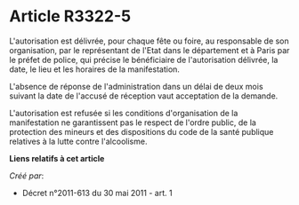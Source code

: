 # Article R3322-5

L'autorisation est délivrée, pour chaque fête ou foire, au responsable de son organisation, par le représentant de l'Etat
dans le département et à Paris par le préfet de police, qui précise le bénéficiaire de l'autorisation délivrée, la date, le
lieu et les horaires de la manifestation. 

L'absence de réponse de l'administration dans un délai de deux mois suivant la date de l'accusé de réception vaut acceptation
de la demande. 

L'autorisation est refusée si les conditions d'organisation de la manifestation ne garantissent pas le respect de l'ordre
public, de la protection des mineurs et des dispositions du code de la santé publique relatives à la lutte contre
l'alcoolisme.

**Liens relatifs à cet article**

_Créé par_:

  - Décret n°2011-613 du 30 mai 2011 - art. 1

